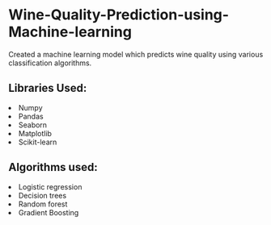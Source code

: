 # Wine-Quality-Prediction-using-Machine-learning
Created a machine learning model which predicts wine quality using various classification algorithms.
<h2> Libraries Used:</h2>
<li>Numpy</li>
<li>Pandas</li>
<li>Seaborn</li>
<li>Matplotlib</li>
<li>Scikit-learn</li>
<h2>Algorithms used:</h2>
<li>Logistic regression</li>
<li>Decision trees</li>
<li>Random forest</li>
<li>Gradient Boosting</li>

